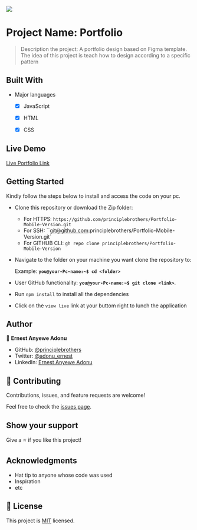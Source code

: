 ![](https://img.shields.io/badge/Microverse-blueviolet)

# Project Name: Portfolio

> Description the project: A portfolio design based on Figma template. The idea of this project is teach how to design according to a specific pattern

## Built With

- Major languages
  - [x] JavaScript
  - [x] HTML
  - [x] CSS


## Live Demo

[Live Portfolio Link](https://principlebrothers.github.io/Portfolio-Mobile-Version/)


## Getting Started

Kindly follow the steps below to install and access the code on your pc.

- Clone this repository or download the Zip folder:

  - For HTTPS: ``https://github.com/principlebrothers/Portfolio-Mobile-Version.git``
  - For SSH: ``git@github.com:principlebrothers/Portfolio-Mobile-Version.git`
  - For GITHUB CLI: ``gh repo clone principlebrothers/Portfolio-Mobile-Version``

- Navigate to the folder on your machine you want clone the repository to:

  Example: **``you@your-Pc-name:~$ cd <folder>``**

- User GitHub functionality: **``you@your-Pc-name:~$ git clone <link>``**.

- Run ``npm install`` to install all the dependencies

- Click on the `view live` link at your buttom right to lunch the application


## Author

👤 **Ernest Anyewe Adonu**

- GitHub: [@principlebrothers](https://github.com/principlebrothers)
- Twitter: [@adonu_ernest](https://twitter.com/adonu_ernest)
- LinkedIn: [Ernest Anyewe Adonu](www.linkedin.com/in/ernest-adonu-7b61951b0)


## 🤝 Contributing

Contributions, issues, and feature requests are welcome!

Feel free to check the [issues page](https://github.com/principlebrothers/Portfolio-Mobile-Version/issues/new).

## Show your support

Give a ⭐️ if you like this project!

## Acknowledgments

- Hat tip to anyone whose code was used
- Inspiration
- etc

## 📝 License

This project is [MIT](./MIT.md) licensed.
